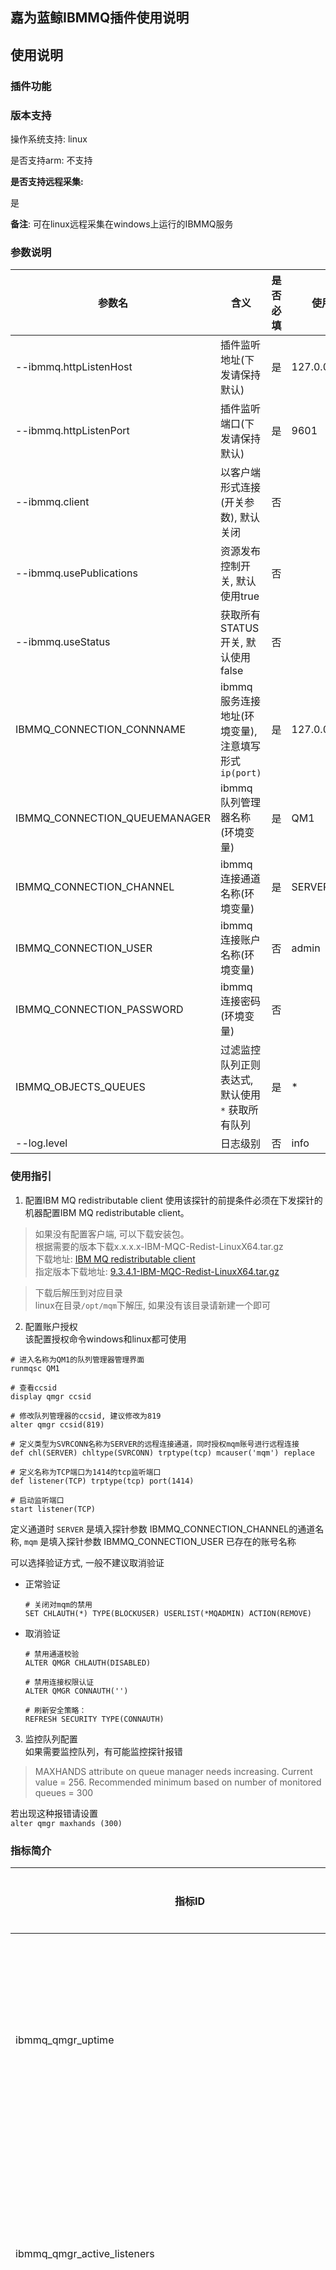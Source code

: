 ## 嘉为蓝鲸IBMMQ插件使用说明

## 使用说明

### 插件功能

### 版本支持

操作系统支持: linux

是否支持arm: 不支持

**是否支持远程采集:**

是  

**备注**: 可在linux远程采集在windows上运行的IBMMQ服务

### 参数说明


| **参数名**                       | **含义**                               | **是否必填** | **使用举例**        |
|-------------------------------|--------------------------------------|----------|-----------------|
| --ibmmq.httpListenHost        | 插件监听地址(下发请保持默认)                      | 是        | 127.0.0.1       |
| --ibmmq.httpListenPort        | 插件监听端口(下发请保持默认)                      | 是        | 9601            |
| --ibmmq.client                | 以客户端形式连接(开关参数), 默认关闭                 | 否        |                 |
| --ibmmq.usePublications       | 资源发布控制开关, 默认使用true                   | 否        |                 |
| --ibmmq.useStatus             | 获取所有STATUS开关, 默认使用false              | 否        |                 |
| IBMMQ_CONNECTION_CONNNAME     | ibmmq服务连接地址(环境变量), 注意填写形式 `ip(port)` | 是        | 127.0.0.1(1414) |
| IBMMQ_CONNECTION_QUEUEMANAGER | ibmmq队列管理器名称(环境变量)                   | 是        | QM1             |
| IBMMQ_CONNECTION_CHANNEL      | ibmmq连接通道名称(环境变量)                    | 是        | SERVER          |
| IBMMQ_CONNECTION_USER         | ibmmq连接账户名称(环境变量)                    | 否        | admin           |
| IBMMQ_CONNECTION_PASSWORD     | ibmmq连接密码(环境变量)                      | 否        |                 |
| IBMMQ_OBJECTS_QUEUES          | 过滤监控队列正则表达式, 默认使用 `*` 获取所有队列         | 是        | *               |
| --log.level                   | 日志级别                                 | 否        | info            |

### 使用指引
1. 配置IBM MQ redistributable client
使用该探针的前提条件必须在下发探针的机器配置IBM MQ redistributable client。  
> 如果没有配置客户端, 可以下载安装包。  
根据需要的版本下载x.x.x.x-IBM-MQC-Redist-LinuxX64.tar.gz  
下载地址: [IBM MQ redistributable client](https://public.dhe.ibm.com/ibmdl/export/pub/software/websphere/messaging/mqdev/redist)   
指定版本下载地址: [9.3.4.1-IBM-MQC-Redist-LinuxX64.tar.gz](https://public.dhe.ibm.com/ibmdl/export/pub/software/websphere/messaging/mqdev/redist/9.3.4.1-IBM-MQC-Redist-LinuxX64.tar.gz)   

> 下载后解压到对应目录   
linux在目录`/opt/mqm`下解压, 如果没有该目录请新建一个即可    

2. 配置账户授权   
该配置授权命令windows和linux都可使用    

```
# 进入名称为QM1的队列管理器管理界面
runmqsc QM1

# 查看ccsid
display qmgr ccsid

# 修改队列管理器的ccsid, 建议修改为819
alter qmgr ccsid(819)
 
# 定义类型为SVRCONN名称为SERVER的远程连接通道，同时授权mqm账号进行远程连接
def chl(SERVER) chltype(SVRCONN) trptype(tcp) mcauser('mqm') replace

# 定义名称为TCP端口为1414的tcp监听端口
def listener(TCP) trptype(tcp) port(1414)

# 启动监听端口
start listener(TCP)
```

定义通道时 `SERVER` 是填入探针参数 IBMMQ_CONNECTION_CHANNEL的通道名称, `mqm` 是填入探针参数 IBMMQ_CONNECTION_USER 已存在的账号名称

可以选择验证方式, 一般不建议取消验证  
- 正常验证
    ```
    # 关闭对mqm的禁用  
    SET CHLAUTH(*) TYPE(BLOCKUSER) USERLIST(*MQADMIN) ACTION(REMOVE)
    ```


- 取消验证
    ```
    # 禁用通道校验
    ALTER QMGR CHLAUTH(DISABLED)
    
    # 禁用连接权限认证
    ALTER QMGR CONNAUTH('')
    
    # 刷新安全策略：  
    REFRESH SECURITY TYPE(CONNAUTH)
    ```

3. 监控队列配置  
如果需要监控队列，有可能监控探针报错  
> MAXHANDS attribute on queue manager needs increasing. Current value = 256. Recommended minimum based on number of monitored queues = 300    

若出现这种报错请设置   
`alter qmgr maxhands (300)`


### 指标简介
| **指标ID**                                                         | **指标中文名**               | **维度ID**                                           | **维度含义**                         | **单位**  |
|------------------------------------------------------------------|-------------------------|----------------------------------------------------|----------------------------------|---------|
| ibmmq_qmgr_uptime                                                | IBMMQ队列管理器已运行时长         | description, hostname, platform, qmgr              | 描述, 主机名, 平台, 队列管理器名称             | s       |
| ibmmq_qmgr_active_listeners                                      | IBMMQ活动监听器数量            | description, hostname, platform, qmgr              | 描述, 主机名, 平台, 队列管理器名称             | -       |
| ibmmq_qmgr_status                                                | IBMMQ队列管理器状态            | description, hostname, platform, qmgr              | 描述, 主机名, 平台, 队列管理器名称             | -       |
| ibmmq_qmgr_channel_initiator_status                              | IBMMQ通道初始化状态            | description, hostname, platform, qmgr              | 描述, 主机名, 平台, 队列管理器名称             | -       |
| ibmmq_qmgr_command_server_status                                 | IBMMQ命令服务器状态            | description, hostname, platform, qmgr              | 描述, 主机名, 平台, 队列管理器名称             | -       |
| ibmmq_qmgr_create_durable_subscription_count                     | IBMMQ创建持久订阅计数           | description, hostname, platform, qmgr              | 描述, 主机名, 平台, 队列管理器名称             | -       |
| ibmmq_qmgr_create_non_durable_subscription_count                 | IBMMQ创建非持久订阅计数          | description, hostname, platform, qmgr              | 描述, 主机名, 平台, 队列管理器名称             | -       |
| ibmmq_qmgr_delete_durable_subscription_count                     | IBMMQ删除持久订阅计数           | description, hostname, platform, qmgr              | 描述, 主机名, 平台, 队列管理器名称             | -       |
| ibmmq_qmgr_delete_non_durable_subscription_count                 | IBMMQ删除非持久订阅计数          | description, hostname, platform, qmgr              | 描述, 主机名, 平台, 队列管理器名称             | -       |
| ibmmq_qmgr_durable_subscriber_high_water_mark                    | IBMMQ持久订阅者高水位标记         | description, hostname, platform, qmgr              | 描述, 主机名, 平台, 队列管理器名称             | -       |
| ibmmq_qmgr_durable_subscriber_low_water_mark                     | IBMMQ持久订阅者低水位标记         | description, hostname, platform, qmgr              | 描述, 主机名, 平台, 队列管理器名称             | -       |
| ibmmq_qmgr_subscription_delete_failure_count                     | IBMMQ订阅删除失败计数           | description, hostname, platform, qmgr              | 描述, 主机名, 平台, 队列管理器名称             | -       |
| ibmmq_qmgr_exporter_collection_time                              | IBMMQ导出器收集时间            | platform, qmgr                                     | 平台, 队列管理器名称                      | ms      |
| ibmmq_qmgr_exporter_publications                                 | IBMMQ导出器发布数量            | platform, qmgr                                     | 平台, 队列管理器名称                      | -       |
| ibmmq_qmgr_failed_browse_count                                   | IBMMQ失败浏览计数             | description, hostname, platform, qmgr              | 描述, 主机名, 平台, 队列管理器名称             | -       |
| ibmmq_qmgr_failed_create_alter_resume_subscription_count         | IBMMQ失败创建/更改/恢复订阅计数     | description, hostname, platform, qmgr              | 描述, 主机名, 平台, 队列管理器名称             | -       |
| ibmmq_qmgr_failed_mqcb_count                                     | IBMMQ失败MQCB计数           | description, hostname, platform, qmgr              | 描述, 主机名, 平台, 队列管理器名称             | -       |
| ibmmq_qmgr_failed_mqclose_count                                  | IBMMQ失败MQCLOSE计数        | description, hostname, platform, qmgr              | 描述, 主机名, 平台, 队列管理器名称             | -       |
| ibmmq_qmgr_failed_mqconn_mqconnx_count                           | IBMMQ失败MQCONN/MQCONNX计数 | description, hostname, platform, qmgr              | 描述, 主机名, 平台, 队列管理器名称             | -       |
| ibmmq_qmgr_failed_mqget_count                                    | IBMMQ失败MQGET计数          | description, hostname, platform, qmgr              | 描述, 主机名, 平台, 队列管理器名称             | -       |
| ibmmq_qmgr_failed_mqinq_count                                    | IBMMQ失败MQINQ计数          | description, hostname, platform, qmgr              | 描述, 主机名, 平台, 队列管理器名称             | -       |
| ibmmq_qmgr_failed_mqopen_count                                   | IBMMQ失败MQOPEN计数         | description, hostname, platform, qmgr              | 描述, 主机名, 平台, 队列管理器名称             | -       |
| ibmmq_qmgr_failed_mqput1_count                                   | IBMMQ失败MQPUT1计数         | description, hostname, platform, qmgr              | 描述, 主机名, 平台, 队列管理器名称             | -       |
| ibmmq_qmgr_failed_mqput_count                                    | IBMMQ失败MQPUT计数          | description, hostname, platform, qmgr              | 描述, 主机名, 平台, 队列管理器名称             | -       |
| ibmmq_qmgr_failed_mqset_count                                    | IBMMQ失败MQSET计数          | description, hostname, platform, qmgr              | 描述, 主机名, 平台, 队列管理器名称             | -       |
| ibmmq_qmgr_failed_mqsubrq_count                                  | IBMMQ失败MQSUBRQ计数        | description, hostname, platform, qmgr              | 描述, 主机名, 平台, 队列管理器名称             | -       |
| ibmmq_qmgr_log_current_primary_space_in_use_percentage           | IBMMQ日志当前主空间使用百分比       | description, hostname, platform, qmgr              | 描述, 主机名, 平台, 队列管理器名称             | percent |
| ibmmq_qmgr_log_file_system_in_use_bytes                          | IBMMQ日志文件系统使用空间大小       | description, hostname, platform, qmgr              | 描述, 主机名, 平台, 队列管理器名称             | bytes   |
| ibmmq_qmgr_log_file_system_max_bytes                             | IBMMQ日志文件系统最大空间         | description, hostname, platform, qmgr              | 描述, 主机名, 平台, 队列管理器名称             | bytes   |
| ibmmq_qmgr_log_in_use_bytes                                      | IBMMQ日志使用空间大小           | description, hostname, platform, qmgr              | 描述, 主机名, 平台, 队列管理器名称             | bytes   |
| ibmmq_qmgr_log_logical_written_bytes                             | IBMMQ逻辑写入日志大小           | description, hostname, platform, qmgr              | 描述, 主机名, 平台, 队列管理器名称             | bytes   |
| ibmmq_qmgr_log_max_bytes                                         | IBMMQ日志字节容量             | description, hostname, platform, qmgr              | 描述, 主机名, 平台, 队列管理器名称             | bytes   |
| ibmmq_qmgr_log_physical_written_bytes                            | IBMMQ物理写入空间日志大小         | description, hostname, platform, qmgr              | 描述, 主机名, 平台, 队列管理器名称             | bytes   |
| ibmmq_qmgr_log_size_archive                                      | IBMMQ存档日志大小             | description, hostname, platform, qmgr              | 描述, 主机名, 平台, 队列管理器名称             | bytes   |
| ibmmq_qmgr_log_size_media                                        | IBMMQ媒体日志大小             | description, hostname, platform, qmgr              | 描述, 主机名, 平台, 队列管理器名称             | bytes   |
| ibmmq_qmgr_log_size_restart                                      | IBMMQ重新启动恢复日志大小         | description, hostname, platform, qmgr              | 描述, 主机名, 平台, 队列管理器名称             | bytes   |
| ibmmq_qmgr_log_size_reusable                                     | IBMMQ可重用日志大小            | description, hostname, platform, qmgr              | 描述, 主机名, 平台, 队列管理器名称             | bytes   |
| ibmmq_qmgr_log_workload_primary_space_utilization_percentage     | IBMMQ日志工作负载主空间利用率       | description, hostname, platform, qmgr              | 描述, 主机名, 平台, 队列管理器名称             | percent |
| ibmmq_qmgr_log_write_latency_seconds                             | IBMMQ日志写入延迟             | description, hostname, platform, qmgr              | 描述, 主机名, 平台, 队列管理器名称             | s       |
| ibmmq_qmgr_log_write_size_bytes                                  | IBMMQ写入日志大小             | description, hostname, platform, qmgr              | 描述, 主机名, 平台, 队列管理器名称             | bytes   |
| ibmmq_qmgr_log_extent_restart                                    | IBMMQ日志重启恢复范围           | description, platform, qmgr                        | 描述, 平台, 队列管理器名称                  | -       |
| ibmmq_qmgr_log_extent_media                                      | IBMMQ日志媒体范围             | description, platform, qmgr                        | 描述, 平台, 队列管理器名称                  | -       |
| ibmmq_qmgr_log_extent_current                                    | IBMMQ当前日志范围             | description, platform, qmgr                        | 描述, 平台, 队列管理器名称                  | -       |
| ibmmq_qmgr_alter_durable_subscription_count                      | IBMMQ修改持久订阅计数           | description, hostname, platform, qmgr              | 描述, 主机名, 平台, 队列管理器名称             | -       |
| ibmmq_qmgr_expired_message_count                                 | IBMMQ过期消息计数             | description, hostname, platform, qmgr              | 描述, 主机名, 平台, 队列管理器名称             | -       |
| ibmmq_qmgr_connection_count                                      | IBMMQ连接数                | description, hostname, platform, qmgr              | 描述, 主机名, 平台, 队列管理器名称             | -       |
| ibmmq_qmgr_commit_count                                          | IBMMQ提交计数               | description, hostname, platform, qmgr              | 描述, 主机名, 平台, 队列管理器名称             | -       |
| ibmmq_qmgr_mqcb_count                                            | IBMMQ MQCB操作计数          | description, hostname, platform, qmgr              | 描述, 主机名, 平台, 队列管理器名称             | -       |
| ibmmq_qmgr_mqclose_count                                         | IBMMQ MQCLOSE操作数量       | description, hostname, platform, qmgr              | 描述, 主机名, 平台, 队列管理器名称             | -       |
| ibmmq_qmgr_mqctl_count                                           | IBMMQ MQCTL操作数量         | description, hostname, platform, qmgr              | 描述, 主机名, 平台, 队列管理器名称             | -       |
| ibmmq_qmgr_mqdisc_count                                          | IBMMQ MQDISC操作数量        | description, hostname, platform, qmgr              | 描述, 主机名, 平台, 队列管理器名称             | -       |
| ibmmq_qmgr_mqinq_count                                           | IBMMQ MQINQ操作数量         | description, hostname, platform, qmgr              | 描述, 主机名, 平台, 队列管理器名称             | -       |
| ibmmq_qmgr_mqopen_count                                          | IBMMQ MQOPEN操作数量        | description, hostname, platform, qmgr              | 描述, 主机名, 平台, 队列管理器名称             | -       |
| ibmmq_qmgr_mqset_count                                           | IBMMQ MQSET操作数量         | description, hostname, platform, qmgr              | 描述, 主机名, 平台, 队列管理器名称             | -       |
| ibmmq_qmgr_mqstat_count                                          | IBMMQ MQSTAT操作数量        | description, hostname, platform, qmgr              | 描述, 主机名, 平台, 队列管理器名称             | -       |
| ibmmq_qmgr_mqsubrq_count                                         | IBMMQ MQSUBRQ操作数量       | description, hostname, platform, qmgr              | 描述, 主机名, 平台, 队列管理器名称             | -       |
| ibmmq_qmgr_rollback_count                                        | IBMMQ回滚操作计数             | description, hostname, platform, qmgr              | 描述, 主机名, 平台, 队列管理器名称             | -       |
| ibmmq_qmgr_persistent_message_browse_bytes                       | IBMMQ持久消息浏览大小           | description, hostname, platform, qmgr              | 描述, 主机名, 平台, 队列管理器名称             | bytes   |
| ibmmq_qmgr_persistent_message_browse_count                       | IBMMQ持久消息浏览计数           | description, hostname, platform, qmgr              | 描述, 主机名, 平台, 队列管理器名称             | -       |
| ibmmq_qmgr_persistent_message_destructive_get_count              | IBMMQ持久消息破坏性获取计数        | description, hostname, platform, qmgr              | 描述, 主机名, 平台, 队列管理器名称             | -       |
| ibmmq_qmgr_persistent_message_mqput1_count                       | IBMMQ持久消息MQPUT1操作数量     | description, hostname, platform, qmgr              | 描述, 主机名, 平台, 队列管理器名称             | -       |
| ibmmq_qmgr_persistent_message_mqput_count                        | IBMMQ持久消息MQPUT操作数量      | description, hostname, platform, qmgr              | 描述, 主机名, 平台, 队列管理器名称             | -       |
| ibmmq_qmgr_put_persistent_messages_bytes                         | IBMMQ放置持久消息大小           | description, hostname, platform, qmgr              | 描述, 主机名, 平台, 队列管理器名称             | bytes   |
| ibmmq_topic_subscriber_count                                     | IBMMQ订阅者数量              | platform, qmgr, topic, type                        | 平台, 队列管理器名称, 主题名称, 类型            | -       |
| ibmmq_topic_publisher_count                                      | IBMMQ发布者数量              | platform, qmgr, topic, type                        | 平台, 队列管理器名称, 主题名称, 类型            | -       |
| ibmmq_topic_messages_received                                    | IBMMQ接收到的消息数            | platform, qmgr, topic, type                        | 平台, 队列管理器名称, 主题名称, 类型            | -       |
| ibmmq_topic_time_since_msg_received                              | IBMMQ自消息接收以来的时间         | platform, qmgr, topic, type                        | 平台, 队列管理器名称, 主题名称, 类型            | s       |
| ibmmq_subscription_type                                          | IBMMQ订阅类型               | platform, qmgr, subid, subscription, topic, type   | 平台, 队列管理器名称, 子ID, 订阅名称, 主题名称, 类型 | -       |
| ibmmq_subscription_time_since_message_published                  | IBMMQ自消息发布以来的时间         | platform, qmgr, subid, subscription, topic, type   | 平台, 队列管理器名称, 子ID, 订阅名称, 主题名称, 类型 | s       |
| ibmmq_subscription_messsages_received                            | IBMMQ接收到的订阅消息数          | platform, qmgr, subid, subscription, topic, type   | 平台, 队列管理器名称, 子ID, 订阅名称, 主题名称, 类型 | -       |
| ibmmq_queue_attribute_max_depth                                  | IBMMQ队列最大深度             | cluster, description, platform, qmgr, queue, usage | 集群, 描述, 平台, 队列管理器名称, 队列名称, 用途    | -       |
| ibmmq_queue_attribute_usage                                      | IBMMQ队列使用情况             | cluster, description, platform, qmgr, queue, usage | 集群, 描述, 平台, 队列管理器名称, 队列名称, 用途    | -       |
| ibmmq_queue_depth                                                | IBMMQ队列深度               | cluster, description, platform, qmgr, queue, usage | 集群, 描述, 平台, 队列管理器名称, 队列名称, 用途    | -       |
| ibmmq_queue_input_handles                                        | IBMMQ队列输入句柄数量           | cluster, description, platform, qmgr, queue, usage | 集群, 描述, 平台, 队列管理器名称, 队列名称, 用途    | -       |
| ibmmq_queue_output_handles                                       | IBMMQ队列输出句柄数量           | cluster, description, platform, qmgr, queue, usage | 集群, 描述, 平台, 队列管理器名称, 队列名称, 用途    | -       |
| ibmmq_queue_oldest_message_age                                   | IBMMQ队列最早消息的时长          | cluster, description, platform, qmgr, queue, usage | 集群, 描述, 平台, 队列管理器名称, 队列名称, 用途    | s       |
| ibmmq_queue_qtime_long                                           | IBMMQ队列长排队时间            | cluster, description, platform, qmgr, queue, usage | 集群, 描述, 平台, 队列管理器名称, 队列名称, 用途    | s       |
| ibmmq_queue_qtime_short                                          | IBMMQ队列短排队时间            | cluster, description, platform, qmgr, queue, usage | 集群, 描述, 平台, 队列管理器名称, 队列名称, 用途    | s       |
| ibmmq_queue_uncommitted_messages                                 | IBMMQ未提交的消息数量           | cluster, description, platform, qmgr, queue, usage | 集群, 描述, 平台, 队列管理器名称, 队列名称, 用途    | -       |
| ibmmq_qmgr_queue_manager_file_system_free_space_percentage       | IBMMQ队列管理器文件系统空闲空间百分比   | description, hostname, platform, qmgr              | 描述, 主机名, 平台, 队列管理器名称             | percent |
| ibmmq_qmgr_queue_manager_file_system_in_use_bytes                | IBMMQ队列管理器文件系统使用中的大小    | description, hostname, platform, qmgr              | 描述, 主机名, 平台, 队列管理器名称             | bytes   |
| ibmmq_qmgr_cpu_load_fifteen_minute_average_percentage            | IBMMQ十五分钟CPU平均负载百分比     | description, hostname, platform, qmgr              | 描述, 主机名, 平台, 队列管理器名称             | percent |
| ibmmq_qmgr_cpu_load_five_minute_average_percentage               | IBMMQ五分钟CPU平均负载百分比      | description, hostname, platform, qmgr              | 描述, 主机名, 平台, 队列管理器名称             | percent |
| ibmmq_qmgr_cpu_load_one_minute_average_percentage                | IBMMQ一分钟CPU平均负载百分比      | description, hostname, platform, qmgr              | 描述, 主机名, 平台, 队列管理器名称             | percent |
| ibmmq_qmgr_ram_free_percentage                                   | IBMMQ RAM空闲百分比          | description, hostname, platform, qmgr              | 描述, 主机名, 平台, 队列管理器名称             | percent |
| ibmmq_qmgr_ram_total_bytes                                       | IBMMQ RAM总字节数           | description, hostname, platform, qmgr              | 描述, 主机名, 平台, 队列管理器名称             | bytes   |
| ibmmq_qmgr_ram_total_estimate_for_queue_manager_bytes            | IBMMQ RAM队列管理器总字节数      | description, hostname, platform, qmgr              | 描述, 主机名, 平台, 队列管理器名称             | bytes   |
| ibmmq_qmgr_system_cpu_time_estimate_for_queue_manager_percentage | IBMMQ系统队列管理器CPU时间百分比    | description, hostname, platform, qmgr              | 描述, 主机名, 平台, 队列管理器名称             | percent |
| ibmmq_qmgr_system_cpu_time_percentage                            | IBMMQ系统CPU时间百分比         | description, hostname, platform, qmgr              | 描述, 主机名, 平台, 队列管理器名称             | percent |
| ibmmq_qmgr_user_cpu_time_estimate_for_queue_manager_percentage   | IBMMQ用户队列管理器CPU时间百分比    | description, hostname, platform, qmgr              | 描述, 主机名, 平台, 队列管理器名称             | percent |
| ibmmq_qmgr_user_cpu_time_percentage                              | IBMMQ用户CPU时间百分比         | description, hostname, platform, qmgr              | 描述, 主机名, 平台, 队列管理器名称             | percent |
| ibmmq_qmgr_purged_queue_count                                    | IBMMQ已清除队列数量            | description, hostname, platform, qmgr              | 描述, 主机名, 平台, 队列管理器名称             | -       |
| ibmmq_qmgr_concurrent_connections_high_water_mark                | IBMMQ并发连接数高水位标记         | description, hostname, platform, qmgr              | 描述, 主机名, 平台, 队列管理器名称             | -       |
| ibmmq_qmgr_got_non_persistent_messages_bytes                     | IBMMQ获取非持久性消息大小         | description, hostname, platform, qmgr              | 描述, 主机名, 平台, 队列管理器名称             | bytes   |


### 版本日志

#### weops_IBMMQ_exporter 5.5.2

- weops调整

#### weops_IBMMQ_exporter 5.5.2

- 优化文档配置用户说明

#### weops_IBMMQ_exporter 5.5.3

- 兼容IBMMQ 9.x以下版本采集
- 增加队列过滤开关，采集队列类指标

添加“小嘉”微信即可获取IBMMQ监控指标最佳实践礼包，其他更多问题欢迎咨询

<img src="https://wedoc.canway.net/imgs/img/小嘉.jpg" width="50%" height="50%">
